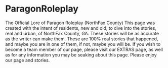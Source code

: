 # ParagonRoleplay
The Official Lore of Paragon Roleplay (NorthFax County)
This page was created with the intent of residents, new and old, to dive into the stories, real and urban, of NorthFax County, GA. These stories will be as accurate as the writer can make them. These are 100% real stories that happened, and maybe you are in one of them, if not, maybe you will be. If you wish to become a team member of our page, please visit our EXTRAS page, as well as for any information you may be seaking about this page. Please enjoy our page and stories.
